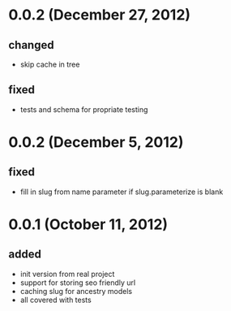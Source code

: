 # 0.0.2 (December 27, 2012)
## changed
* skip cache in tree
## fixed
* tests and schema for propriate testing

# 0.0.2 (December 5, 2012)
## fixed
* fill in slug from name parameter if slug.parameterize is blank

# 0.0.1 (October 11, 2012)
## added
* init version from real project
* support for storing seo friendly url
* caching slug for ancestry models
* all covered with tests
